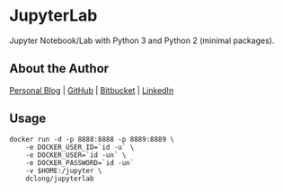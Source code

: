 # JupyterLab

Jupyter Notebook/Lab with Python 3 and Python 2 (minimal packages). 

## About the Author

[Personal Blog](http://www.legendu.net)   |   [GitHub](https://github.com/dclong)   |   [Bitbucket](https://bitbucket.org/dclong/)   |   [LinkedIn](http://www.linkedin.com/in/ben-chuanlong-du-1239b221/)

## Usage 

```
docker run -d -p 8888:8888 -p 8889:8889 \
    -e DOCKER_USER_ID=`id -u` \
    -e DOCKER_USER=`id -un` \
    -e DOCKER_PASSWORD=`id -un` 
    -v $HOME:/jupyter \
    dclong/jupyterlab
```
